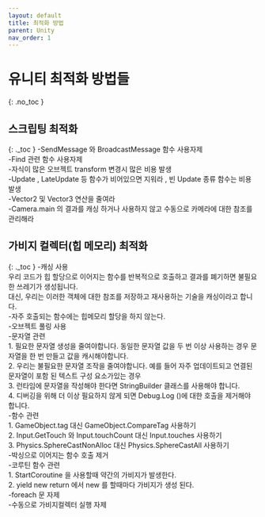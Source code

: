```yaml
---
layout: default
title: 최적화 방법
parent: Unity
nav_order: 1
---
```


# 유니티 최적화 방법들
{: .no_toc }

## 스크립팅 최적화
{: ._toc }
  -SendMessage 와 BroadcastMessage 함수 사용자제  
  -Find 관련 함수 사용자제  
  -자식이 많은 오브젝트 transform 변경시 많은 비용 발생  
  -Update , LateUpdate 등 함수가 비어있으면 지워라 , 빈 Update 종류 함수는 비용발생  
  -Vector2 및 Vector3 연산을 줄여라  
  -Camera.main 의 결과를 캐싱 하거나 사용하지 않고 수동으로 카메라에 대한 참조를 관리해라   

## 가비지 컬렉터(힙 메모리) 최적화
{: ._toc }
  -캐싱 사용  
    우리 코드가 힙 할당으로 이어지는 함수를 반복적으로 호출하고 결과를 폐기하면 불필요한 쓰레기가 생성됩니다.  
    대신, 우리는 이러한 객체에 대한 참조를 저장하고 재사용하는 기술을 캐싱이라고 합니다.  
  -자주 호출되는 함수에는 힙메모리 할당을 하지 않는다.  
  -오브젝트 풀링 사용  
  -문자열 관련  
        1. 필요한 문자열 생성을 줄여야합니다. 동일한 문자열 값을 두 번 이상 사용하는 경우 문자열을 한 번 만들고 값을 캐시해야합니다.  
        2. 우리는 불필요한 문자열 조작을 줄여야합니다. 예를 들어 자주 업데이트되고 연결된 문자열이 포함 된 텍스트 구성 요소가있는 경우  
        3. 런타임에 문자열을 작성해야 한다면 StringBuilder 클래스를 사용해야 합니다.  
        4. 디버깅을 위해 더 이상 필요하지 않게 되면 Debug.Log ()에 대한 호출을 제거해야 합니다.  
  -함수 관련  
        1. GameObject.tag 대신 GameObject.CompareTag 사용하기  
        2. Input.GetTouch 와 Input.touchCount 대신 Input.touches 사용하기  
        3. Physics.SphereCastNonAlloc 대신 Physics.SphereCastAll 사용하기  
  -박싱으로 이어지는 함수 호출 제거  
  -코루틴 함수 관련  
        1. StartCoroutine 을 사용할때 약간의 가비지가 발생한다.  
        2. yield new return 에서 new 를 할때마다 가비지가 생성 된다.  
  -foreach 문 자제  
  -수동으로 가비지컬렉터 실행 자제  
